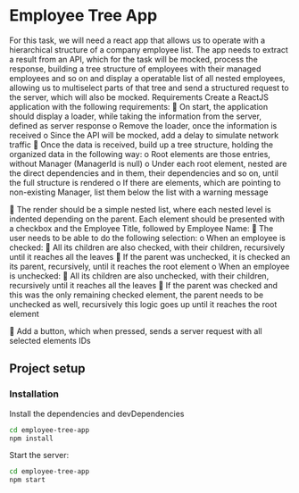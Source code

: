 # Employee Tree App
For this task, we will need a react app that allows us to operate with a hierarchical structure of a
company employee list. The app needs to extract a result from an API, which for the task will be
mocked, process the response, building a tree structure of employees with their managed
employees and so on and display a operatable list of all nested employees, allowing us to multiselect
parts of that tree and send a structured request to the server, which will also be mocked.
Requirements
Create a ReactJS application with the following requirements:
 On start, the application should display a loader, while taking the information from the
server, defined as server response
o Remove the loader, once the information is received
o Since the API will be mocked, add a delay to simulate network traffic
 Once the data is received, build up a tree structure, holding the organized data in the
following way:
o Root elements are those entries, without Manager (ManagerId is null)
o Under each root element, nested are the direct dependencies and in them, their
dependencies and so on, until the full structure is rendered
o If there are elements, which are pointing to non-existing Manager, list them below
the list with a warning message

 The render should be a simple nested list, where each nested level is indented depending on
the parent. Each element should be presented with a checkbox and the Employee Title,
followed by Employee Name:
 The user needs to be able to do the following selection:
o When an employee is checked:
 All its children are also checked, with their children, recursively until it
reaches all the leaves
 If the parent was unchecked, it is checked an its parent, recursively, until it
reaches the root element
o When an employee is unchecked:
 All its children are also unchecked, with their children, recursively until it
reaches all the leaves
 If the parent was checked and this was the only remaining checked element,
the parent needs to be unchecked as well, recursively this logic goes up until
it reaches the root element

 Add a button, which when pressed, sends a server request with all selected elements IDs

## Project setup

### Installation

Install the dependencies and devDependencies

```sh
cd employee-tree-app
npm install
```

Start the server:

```sh
cd employee-tree-app
npm start
```


